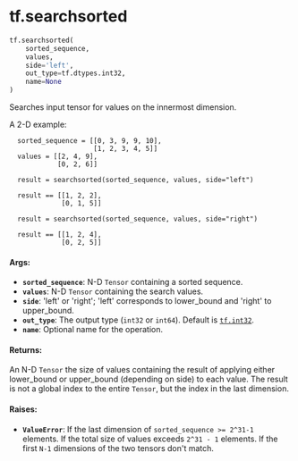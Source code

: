 <div itemscope itemtype="http://developers.google.com/ReferenceObject">
<meta itemprop="name" content="tf.searchsorted" />
<meta itemprop="path" content="Stable" />
</div>

# tf.searchsorted

``` python
tf.searchsorted(
    sorted_sequence,
    values,
    side='left',
    out_type=tf.dtypes.int32,
    name=None
)
```

Searches input tensor for values on the innermost dimension.

A 2-D example:

```
  sorted_sequence = [[0, 3, 9, 9, 10],
                     [1, 2, 3, 4, 5]]
  values = [[2, 4, 9],
            [0, 2, 6]]

  result = searchsorted(sorted_sequence, values, side="left")

  result == [[1, 2, 2],
             [0, 1, 5]]

  result = searchsorted(sorted_sequence, values, side="right")

  result == [[1, 2, 4],
             [0, 2, 5]]
```

#### Args:

* <b>`sorted_sequence`</b>: N-D `Tensor` containing a sorted sequence.
* <b>`values`</b>: N-D `Tensor` containing the search values.
* <b>`side`</b>: 'left' or 'right'; 'left' corresponds to lower_bound and 'right' to
    upper_bound.
* <b>`out_type`</b>: The output type (`int32` or `int64`).  Default is <a href="../tf/dtypes.md#int32"><code>tf.int32</code></a>.
* <b>`name`</b>: Optional name for the operation.


#### Returns:

An N-D `Tensor` the size of values containing the result of applying either
lower_bound or upper_bound (depending on side) to each value.  The result
is not a global index to the entire `Tensor`, but the index in the last
dimension.


#### Raises:

* <b>`ValueError`</b>: If the last dimension of `sorted_sequence >= 2^31-1` elements.
              If the total size of values exceeds `2^31 - 1` elements.
              If the first `N-1` dimensions of the two tensors don't match.